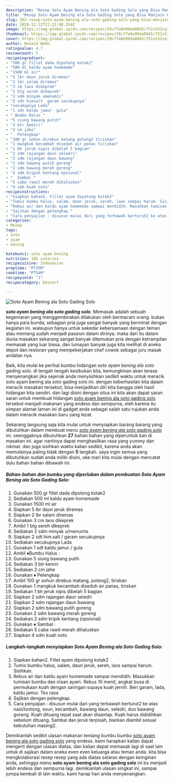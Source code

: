```yaml
---
description: "Resep Soto Ayam Bening ala Soto Gading Solo yang Bisa Manjain Lidah"
title: "Resep Soto Ayam Bening ala Soto Gading Solo yang Bisa Manjain Lidah"
slug: 562-resep-soto-ayam-bening-ala-soto-gading-solo-yang-bisa-manjain-lidah
date: 2020-12-12T21:22:08.354Z
image: https://img-global.cpcdn.com/recipes/29c77a8e90da0845/751x532cq70/soto-ayam-bening-ala-soto-gading-solo-foto-resep-utama.jpg
thumbnail: https://img-global.cpcdn.com/recipes/29c77a8e90da0845/751x532cq70/soto-ayam-bening-ala-soto-gading-solo-foto-resep-utama.jpg
cover: https://img-global.cpcdn.com/recipes/29c77a8e90da0845/751x532cq70/soto-ayam-bening-ala-soto-gading-solo-foto-resep-utama.jpg
author: Ronald Webb
ratingvalue: 4.7
reviewcount: 5
recipeingredient:
- "500 gr fillet dada dipotong kotak2"
- "500 ml kaldu ayam homemade"
- "1500 ml air"
- "5 lbr daun jeruk diremas"
- "2 lbr salam diremas"
- "3 cm laos dikeprek"
- "1 btg sereh dikeprek"
- "2 sdm minyak umenumis"
- "2 sdt himsalt  garam secukupnya"
- "secukupnya Lada"
- "1 sdt kaldu jamur  gula"
- " Bumbu Halus "
- "5 siung bawang putih"
- "3 btr kemiri"
- "2 cm jahe"
- "  Pelengkap"
- "100 gr sohun direbus matang potong2 tiriskan"
- "1 mangkuk kecambah diseduh air panas tiriskan"
- "1 bh jeruk nipis dibelah 5 bagian"
- "2 sdm rajangan daun seledri"
- "2 sdm rajangan daun bawang"
- "2 sdm bawang putih goreng"
- "2 sdm bawang merah goreng"
- "2 sdm kripik kentang opsional"
- "  Sambal "
- "5 cabe rawit merah dihaluskan"
- "4 sdm kuah soto"
recipeinstructions:
- "Siapkan bahan2. Fillet ayam dipotong kotak2"
- "Tumis bumbu halus, salam, daun jeruk, sereh, laos sampai harum. Sisihkan."
- "Rebus air dan kaldu ayam homemade sampai mendidih. Masukkan tumisan bumbu dan irisan ayam. Rebus 10 menit, angkat busa di permukaan kuah dengan saringan supaya kuah jernih. Beri garam, lada, kaldu jamur. Tes rasa"
- "Sajikan dengan pelengkap."
- "Cara penyajian : disusun mulai dari yang terbawah berturut2 ke atas nasi/lontong, soun, kecambah, bawang daun, seledri, duo bawang goreng. Kuah dituang tepat saat akan disantap. Kuah harus dididihkan sebelum dituang. Sambal dan jeruk terpisah, biarkan diambil sesuai kebutuhan masing2."
categories:
- Resep
tags:
- soto
- ayam
- bening

katakunci: soto ayam bening 
nutrition: 185 calories
recipecuisine: Indonesian
preptime: "PT35M"
cooktime: "PT54M"
recipeyield: "1"
recipecategory: Dessert

---
```



![Soto Ayam Bening ala Soto Gading Solo](https://img-global.cpcdn.com/recipes/29c77a8e90da0845/751x532cq70/soto-ayam-bening-ala-soto-gading-solo-foto-resep-utama.jpg)

<b><i>soto ayam bening ala soto gading solo</i></b>, Memasak adalah sebuah kegemaran yang menggembirakan dilakukan oleh bermacam orang. bukan hanya para bunda, sebagian pria juga sangat banyak yang berminat dengan kegiatan ini. walaupun hanya untuk sekedar kebersamaan dengan teman atau memang sudah menjadi passion dalam dirinya. maka dari itu dalam dunia masakan sekarang sangat banyak ditemukan pria dengan ketrampilan memasak yang luar biasa, dan lumayan banyak juga kita melihat di aneka depot dan restoran yang mempekerjakan chef cowok sebagai juru masak andalan nya.



Baik, kita mulai ke perihal bumbu hidangan <i>soto ayam bening ala soto gading solo</i>. di tengah tengah kesibukan kita, kemungkinan akan terasa menyenangkan jika sejenak anda menyisihkan sedikit waktu untuk meracik soto ayam bening ala soto gading solo ini. dengan keberhasilan kita dalam meracik masakan tersebut, bisa menjadikan diri kita bangga oleh hasil hidangan kita sendiri. dan lagi disini dengan situs ini kita akan dapat saran saran untuk membuat hidangan <u>soto ayam bening ala soto gading solo</u> tersebut menjadi makanan yang endess dan sempurna, oleh karena itu simpan alamat laman ini di gadget anda sebagai salah satu rujukan anda dalam meracik masakan baru yang lezat.


Sekarang langsung saja kita mulai untuk menyiapkan barang barang yang dibutuhkan dalam membuat menu <u><i>soto ayam bening ala soto gading solo</i></u> ini. seenggaknya dibutuhkan <b>27</b> bahan bahan yang diperuntuk kan di masakan ini. agar nantinya dapat menghasilkan rasa yang yummy dan nikmat. dan juga sisihkan waktu kalian sedikit, karena anda akan memulainya paling tidak dengan <b>5</b> langkah. saya ingin semua yang dibutuhkan sudah anda miliki disini, oke mari kita mulai dengan mencatat dulu bahan bahan dibawah ini.

<!--inarticleads1-->

##### Bahan-bahan dan bumbu yang diperlukan dalam pembuatan Soto Ayam Bening ala Soto Gading Solo:

1. Gunakan 500 gr fillet dada dipotong kotak2
1. Sediakan 500 ml kaldu ayam homemade
1. Gunakan 1500 ml air
1. Siapkan 5 lbr daun jeruk diremas
1. Siapkan 2 lbr salam diremas
1. Gunakan 3 cm laos dikeprek
1. Ambil 1 btg sereh dikeprek
1. Sediakan 2 sdm minyak u/menumis
1. Siapkan 2 sdt him.salt / garam secukupnya
1. Sediakan secukupnya Lada
1. Gunakan 1 sdt kaldu jamur / gula
1. Ambil  ♦️Bumbu Halus :
1. Gunakan 5 siung bawang putih
1. Sediakan 3 btr kemiri
1. Sediakan 2 cm jahe
1. Gunakan  ♦️ Pelengkap
1. Ambil 100 gr sohun direbus matang, potong2, tiriskan
1. Gunakan 1 mangkuk kecambah diseduh air panas, tiriskan
1. Sediakan 1 bh jeruk nipis dibelah 5 bagian
1. Siapkan 2 sdm rajangan daun seledri
1. Siapkan 2 sdm rajangan daun bawang
1. Siapkan 2 sdm bawang putih goreng
1. Gunakan 2 sdm bawang merah goreng
1. Sediakan 2 sdm kripik kentang (opsional)
1. Gunakan  ♦️ Sambal :
1. Sediakan 5 cabe rawit merah dihaluskan
1. Siapkan 4 sdm kuah soto




<!--inarticleads2-->

##### Langkah-langkah menyiapkan Soto Ayam Bening ala Soto Gading Solo:

1. Siapkan bahan2. Fillet ayam dipotong kotak2
1. Tumis bumbu halus, salam, daun jeruk, sereh, laos sampai harum. Sisihkan.
1. Rebus air dan kaldu ayam homemade sampai mendidih. Masukkan tumisan bumbu dan irisan ayam. Rebus 10 menit, angkat busa di permukaan kuah dengan saringan supaya kuah jernih. Beri garam, lada, kaldu jamur. Tes rasa
1. Sajikan dengan pelengkap.
1. Cara penyajian : disusun mulai dari yang terbawah berturut2 ke atas nasi/lontong, soun, kecambah, bawang daun, seledri, duo bawang goreng. Kuah dituang tepat saat akan disantap. Kuah harus dididihkan sebelum dituang. Sambal dan jeruk terpisah, biarkan diambil sesuai kebutuhan masing2.




Demikianlah sedikit ulasan makanan tentang bumbu bumbu <u>soto ayam bening ala soto gading solo</u> yang endess. kami harapkan kalian dapat mengerti dengan ulasan diatas, dan kalian dapat memasak lagi di saat lain untuk di sajikan dalam aneka even even keluarga atau teman anda. kita bisa mengkolaborasi resep resep yang ada diatas selaras dengan keinginan anda, sehingga menu <b>soto ayam bening ala soto gading solo</b> ini bs menjadi lebih endess dan sempurna lagi. demikianlah ulasan singkat ini, sampai jumpa kembali di lain waktu. kami harap hari anda menyenangkan.
